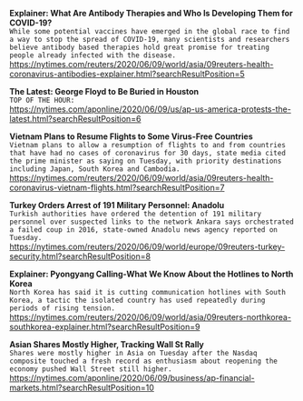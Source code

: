 **Explainer: What Are Antibody Therapies and Who Is Developing Them for COVID-19?**\
`While some potential vaccines have emerged in the global race to find a way to stop the spread of COVID-19, many scientists and researchers believe antibody based therapies hold great promise for treating people already infected with the disease.`\
https://nytimes.com/reuters/2020/06/09/world/asia/09reuters-health-coronavirus-antibodies-explainer.html?searchResultPosition=5

**The Latest: George Floyd to Be Buried in Houston**\
`TOP OF THE HOUR:`\
https://nytimes.com/aponline/2020/06/09/us/ap-us-america-protests-the-latest.html?searchResultPosition=6

**Vietnam Plans to Resume Flights to Some Virus-Free Countries**\
`Vietnam plans to allow a resumption of flights to and from countries that have had no cases of coronavirus for 30 days, state media cited the prime minister as saying on Tuesday, with priority destinations including Japan, South Korea and Cambodia. `\
https://nytimes.com/reuters/2020/06/09/world/asia/09reuters-health-coronavirus-vietnam-flights.html?searchResultPosition=7

**Turkey Orders Arrest of 191 Military Personnel: Anadolu**\
`Turkish authorities have ordered the detention of 191 military personnel over suspected links to the network Ankara says orchestrated a failed coup in 2016, state-owned Anadolu news agency reported on Tuesday.`\
https://nytimes.com/reuters/2020/06/09/world/europe/09reuters-turkey-security.html?searchResultPosition=8

**Explainer: Pyongyang Calling-What We Know About the Hotlines to North Korea**\
`North Korea has said it is cutting communication hotlines with South Korea, a tactic the isolated country has used repeatedly during periods of rising tension.`\
https://nytimes.com/reuters/2020/06/09/world/asia/09reuters-northkorea-southkorea-explainer.html?searchResultPosition=9

**Asian Shares Mostly Higher, Tracking Wall St Rally**\
`Shares were mostly higher in Asia on Tuesday after the Nasdaq composite touched a fresh record as enthusiasm about reopening the economy pushed Wall Street still higher. `\
https://nytimes.com/aponline/2020/06/09/business/ap-financial-markets.html?searchResultPosition=10

